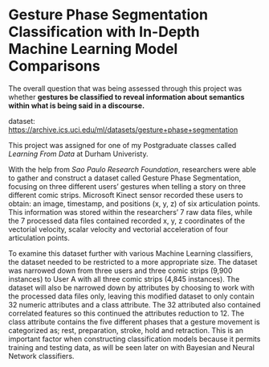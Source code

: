 # Gesture Phase Segmentation Classification with In-Depth Machine Learning Model Comparisons

The overall question that was being assessed through this project was whether **gestures be classified to reveal information about semantics within what is being said in a discourse.**

dataset: https://archive.ics.uci.edu/ml/datasets/gesture+phase+segmentation

This project was assigned for one of my Postgraduate classes called *Learning From Data* at Durham Univeristy. 

With the help from *Sao Paulo Research Foundation*, researchers were able to gather and construct a dataset called Gesture Phase Segmentation, focusing on three different users’ gestures when telling a story on three different comic strips. Microsoft Kinect sensor recorded these users to obtain: an image, timestamp, and positions (x, y, z) of six articulation points. This information was stored within the researchers’ 7 raw data files, while the 7 processed data files contained recorded x, y, z coordinates of the vectorial velocity, scalar velocity and vectorial acceleration of four articulation points.

To examine this dataset further with various Machine Learning classifiers, the dataset needed to be restricted to a more appropriate size. The dataset was narrowed down from three users and three comic strips (9,900 instances) to User A with all three comic strips (4,845 instances). The dataset will also be narrowed down by attributes by choosing to work with the processed data files only, leaving this modified dataset to only contain 32 numeric attributes and a class attribute. The 32 attributed also contained correlated features so this continued the attributes reduction to 12. The class attribute contains the five different phases that a gesture movement is categorized as; rest, preparation, stroke, hold and retraction. This is an important factor when constructing classification models because it permits training and testing data, as will be seen later on with Bayesian and Neural Network classifiers. 
